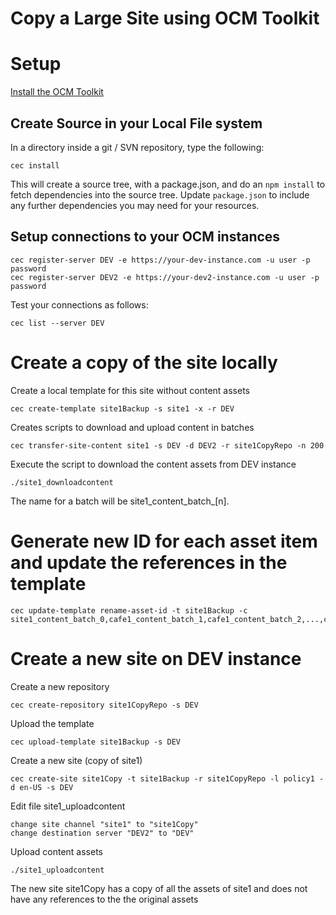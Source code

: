 # Copy a Large Site using OCM Toolkit

# Setup
[Install the OCM Toolkit](../README.MD)
## Create Source in your Local File system
In a directory inside a git / SVN repository, type the following:

```
cec install
```

This will create a source tree, with a package.json, and do an `npm install` to fetch dependencies into the source tree.  Update `package.json` to include any further dependencies you may need for your resources.

## Setup connections to your OCM instances

```
cec register-server DEV -e https://your-dev-instance.com -u user -p password
cec register-server DEV2 -e https://your-dev2-instance.com -u user -p password
```

Test your connections as follows:

```
cec list --server DEV
```
# Create a copy of the site locally

Create a local template for this site without content assets

```
cec create-template site1Backup -s site1 -x -r DEV 
```

Creates scripts to download and upload content in batches

```
cec transfer-site-content site1 -s DEV -d DEV2 -r site1CopyRepo -n 200
```

Execute the script to download the content assets from DEV instance

```
./site1_downloadcontent
```
The name for a batch will be site1_content_batch_[n].

# Generate new ID for each asset item and update the references in the template

```
cec update-template rename-asset-id -t site1Backup -c site1_content_batch_0,cafe1_content_batch_1,cafe1_content_batch_2,...,cafe1_content_batch_n
```

# Create a new site on DEV instance

Create a new repository

```
cec create-repository site1CopyRepo -s DEV
```

Upload the template

```
cec upload-template site1Backup -s DEV
```

Create a new site (copy of site1)

```
cec create-site site1Copy -t site1Backup -r site1CopyRepo -l policy1 -d en-US -s DEV
```

Edit file site1_uploadcontent

```
change site channel "site1" to "site1Copy"
change destination server "DEV2" to "DEV"
```

Upload content assets
```
./site1_uploadcontent
```

The new site site1Copy has a copy of all the assets of site1 and does not have any references to the the original assets 



